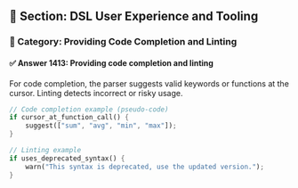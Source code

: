 ## 📘 Section: DSL User Experience and Tooling  
### 🔹 Category: Providing Code Completion and Linting  
#### ✅ Answer 1413: Providing code completion and linting

For code completion, the parser suggests valid keywords or functions at the cursor. Linting detects incorrect or risky usage.

```rust
// Code completion example (pseudo-code)
if cursor_at_function_call() {
    suggest(["sum", "avg", "min", "max"]);
}

// Linting example
if uses_deprecated_syntax() {
    warn("This syntax is deprecated, use the updated version.");
}
```
